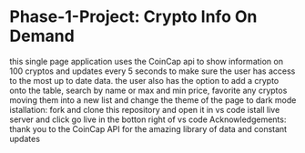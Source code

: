 # Phase-1-Project: Crypto Info On Demand
this single page application uses the CoinCap api to show information on 100 cryptos and updates every 5 seconds to make sure the user has access to the most up to date data. the user also has the option to add a crypto onto the table, search by name or max and min price, favorite any cryptos moving them into a new list and change the theme of the page to dark mode
istallation: fork and clone this repository and open it in vs code istall live server and click go live in the botton right of vs code
Acknowledgements: thank you to the CoinCap API for the amazing library of data and constant updates 

